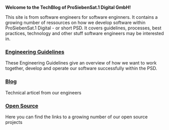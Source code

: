 **Welcome to the TechBlog of ProSiebenSat.1 Digital GmbH!**

This site is from software engineers for software enginners. It contains a growing number of ressources on how we develop software within ProSiebenSat.1 Digital - or short PSD. It covers guidelines, processes, best practices, technology and other stuff software engineers may be interested in. 

### [Engineering Guidelines](engineering_guidelines/)
These Engineering Guidelines give an overview of how we want to work together, develop and operate our software successfully within the PSD.

### [Blog](blog)
Technical articel from our engineers

### [Open Source](opensource)
Here you can find the links to a growing number of our open source projects
 
